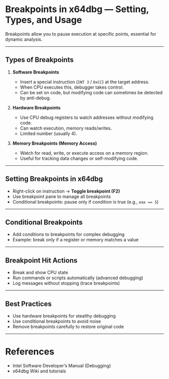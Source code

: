 # Breakpoints in x64dbg — Setting, Types, and Usage

Breakpoints allow you to pause execution at specific points, essential for dynamic analysis.

---

## Types of Breakpoints

1. **Software Breakpoints**
   - Insert a special instruction (`INT 3` / `0xCC`) at the target address.
   - When CPU executes this, debugger takes control.
   - Can be set on code, but modifying code can sometimes be detected by anti-debug.

2. **Hardware Breakpoints**
   - Use CPU debug registers to watch addresses without modifying code.
   - Can watch execution, memory reads/writes.
   - Limited number (usually 4).

3. **Memory Breakpoints (Memory Access)**
   - Watch for read, write, or execute access on a memory region.
   - Useful for tracking data changes or self-modifying code.

---

## Setting Breakpoints in x64dbg

- Right-click on instruction → **Toggle breakpoint (F2)**
- Use breakpoint pane to manage all breakpoints
- Conditional breakpoints: pause only if condition is true (e.g., `eax == 5`)

---

## Conditional Breakpoints

- Add conditions to breakpoints for complex debugging
- Example: break only if a register or memory matches a value

---

## Breakpoint Hit Actions

- Break and show CPU state
- Run commands or scripts automatically (advanced debugging)
- Log messages without stopping (trace breakpoints)

---

## Best Practices

- Use hardware breakpoints for stealthy debugging
- Use conditional breakpoints to avoid noise
- Remove breakpoints carefully to restore original code

---

# References

- Intel Software Developer’s Manual (Debugging)
- x64dbg Wiki and tutorials
